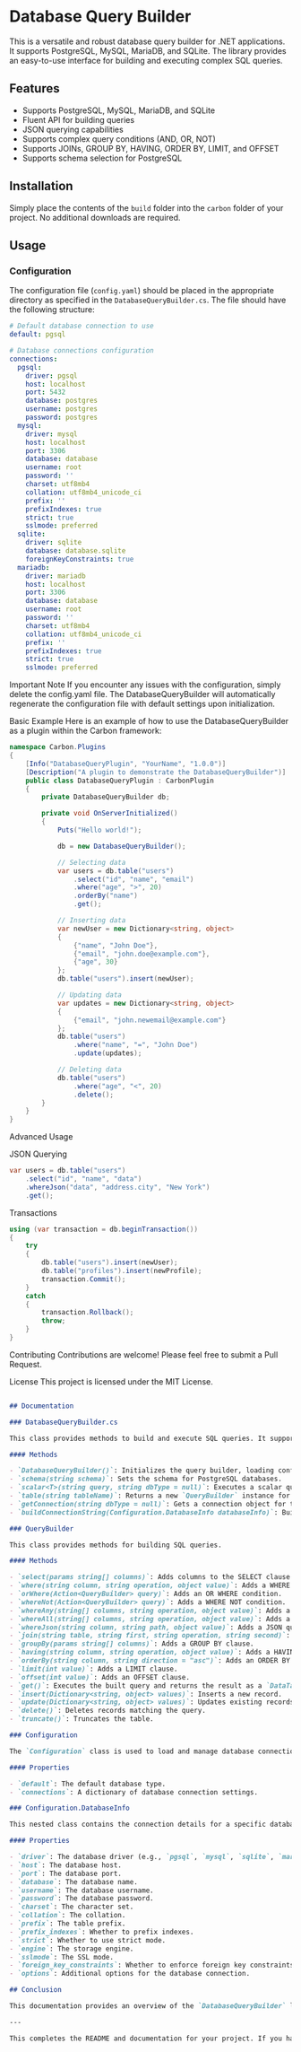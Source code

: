 # Database Query Builder

This is a versatile and robust database query builder for .NET applications. It supports PostgreSQL, MySQL, MariaDB, and SQLite. The library provides an easy-to-use interface for building and executing complex SQL queries.

## Features

- Supports PostgreSQL, MySQL, MariaDB, and SQLite
- Fluent API for building queries
- JSON querying capabilities
- Supports complex query conditions (AND, OR, NOT)
- Supports JOINs, GROUP BY, HAVING, ORDER BY, LIMIT, and OFFSET
- Supports schema selection for PostgreSQL

## Installation

Simply place the contents of the `build` folder into the `carbon` folder of your project. No additional downloads are required.

## Usage

### Configuration

The configuration file (`config.yaml`) should be placed in the appropriate directory as specified in the `DatabaseQueryBuilder.cs`. The file should have the following structure:

```yaml
# Default database connection to use
default: pgsql

# Database connections configuration
connections:
  pgsql:
    driver: pgsql
    host: localhost
    port: 5432
    database: postgres
    username: postgres
    password: postgres
  mysql:
    driver: mysql
    host: localhost
    port: 3306
    database: database
    username: root
    password: ''
    charset: utf8mb4
    collation: utf8mb4_unicode_ci
    prefix: ''
    prefixIndexes: true
    strict: true
    sslmode: preferred
  sqlite:
    driver: sqlite
    database: database.sqlite
    foreignKeyConstraints: true
  mariadb:
    driver: mariadb
    host: localhost
    port: 3306
    database: database
    username: root
    password: ''
    charset: utf8mb4
    collation: utf8mb4_unicode_ci
    prefix: ''
    prefixIndexes: true
    strict: true
    sslmode: preferred
```

Important Note
If you encounter any issues with the configuration, simply delete the config.yaml file. The DatabaseQueryBuilder will automatically regenerate the configuration file with default settings upon initialization.

Basic Example
Here is an example of how to use the DatabaseQueryBuilder as a plugin within the Carbon framework:

```csharp
namespace Carbon.Plugins
{
    [Info("DatabaseQueryPlugin", "YourName", "1.0.0")]
    [Description("A plugin to demonstrate the DatabaseQueryBuilder")]
    public class DatabaseQueryPlugin : CarbonPlugin
    {
        private DatabaseQueryBuilder db;

        private void OnServerInitialized()
        {
            Puts("Hello world!");

            db = new DatabaseQueryBuilder();

            // Selecting data
            var users = db.table("users")
                .select("id", "name", "email")
                .where("age", ">", 20)
                .orderBy("name")
                .get();

            // Inserting data
            var newUser = new Dictionary<string, object>
            {
                {"name", "John Doe"},
                {"email", "john.doe@example.com"},
                {"age", 30}
            };
            db.table("users").insert(newUser);

            // Updating data
            var updates = new Dictionary<string, object>
            {
                {"email", "john.newemail@example.com"}
            };
            db.table("users")
                .where("name", "=", "John Doe")
                .update(updates);

            // Deleting data
            db.table("users")
                .where("age", "<", 20)
                .delete();
        }
    }
}
```
Advanced Usage

JSON Querying
```csharp
var users = db.table("users")
    .select("id", "name", "data")
    .whereJson("data", "address.city", "New York")
    .get();
```
Transactions
```csharp
using (var transaction = db.beginTransaction())
{
    try
    {
        db.table("users").insert(newUser);
        db.table("profiles").insert(newProfile);
        transaction.Commit();
    }
    catch
    {
        transaction.Rollback();
        throw;
    }
}
```
Contributing
Contributions are welcome! Please feel free to submit a Pull Request.

License
This project is licensed under the MIT License.

```markdown

## Documentation

### DatabaseQueryBuilder.cs

This class provides methods to build and execute SQL queries. It supports different database types and includes a fluent API for creating queries.

#### Methods

- `DatabaseQueryBuilder()`: Initializes the query builder, loading configuration and setting up the database connection.
- `schema(string schema)`: Sets the schema for PostgreSQL databases.
- `scalar<T>(string query, string dbType = null)`: Executes a scalar query and returns the result.
- `table(string tableName)`: Returns a new `QueryBuilder` instance for the specified table.
- `getConnection(string dbType = null)`: Gets a connection object for the specified database type.
- `buildConnectionString(Configuration.DatabaseInfo databaseInfo)`: Builds a connection string for the specified database information.

### QueryBuilder

This class provides methods for building SQL queries.

#### Methods

- `select(params string[] columns)`: Adds columns to the SELECT clause.
- `where(string column, string operation, object value)`: Adds a WHERE condition.
- `orWhere(Action<QueryBuilder> query)`: Adds an OR WHERE condition.
- `whereNot(Action<QueryBuilder> query)`: Adds a WHERE NOT condition.
- `whereAny(string[] columns, string operation, object value)`: Adds a WHERE condition for any of the specified columns.
- `whereAll(string[] columns, string operation, object value)`: Adds a WHERE condition for all of the specified columns.
- `whereJson(string column, string path, object value)`: Adds a JSON query condition.
- `join(string table, string first, string operation, string second)`: Adds a JOIN clause.
- `groupBy(params string[] columns)`: Adds a GROUP BY clause.
- `having(string column, string operation, object value)`: Adds a HAVING condition.
- `orderBy(string column, string direction = "asc")`: Adds an ORDER BY clause.
- `limit(int value)`: Adds a LIMIT clause.
- `offset(int value)`: Adds an OFFSET clause.
- `get()`: Executes the built query and returns the result as a `DataTable`.
- `insert(Dictionary<string, object> values)`: Inserts a new record.
- `update(Dictionary<string, object> values)`: Updates existing records.
- `delete()`: Deletes records matching the query.
- `truncate()`: Truncates the table.

### Configuration

The `Configuration` class is used to load and manage database connection settings.

#### Properties

- `default`: The default database type.
- `connections`: A dictionary of database connection settings.

### Configuration.DatabaseInfo

This nested class contains the connection details for a specific database.

#### Properties

- `driver`: The database driver (e.g., `pgsql`, `mysql`, `sqlite`, `mariadb`).
- `host`: The database host.
- `port`: The database port.
- `database`: The database name.
- `username`: The database username.
- `password`: The database password.
- `charset`: The character set.
- `collation`: The collation.
- `prefix`: The table prefix.
- `prefix_indexes`: Whether to prefix indexes.
- `strict`: Whether to use strict mode.
- `engine`: The storage engine.
- `sslmode`: The SSL mode.
- `foreign_key_constraints`: Whether to enforce foreign key constraints.
- `options`: Additional options for the database connection.

## Conclusion

This documentation provides an overview of the `DatabaseQueryBuilder` library, its features, usage, and configuration. For more detailed information and advanced usage, refer to the code comments and examples provided.

---

This completes the README and documentation for your project. If you have any further questions or need additional details, feel free to ask.
```

